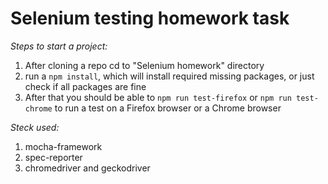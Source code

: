 # Selenium testing homework task

_Steps to start a project:_

1. After cloning a repo cd to "Selenium homework" directory
2. run a `npm install`, which will install required missing packages, or just check if all packages are fine
3. After that you should be able to `npm run test-firefox` or `npm run test-chrome` to run a test on a Firefox browser or a Chrome browser



_Steck used:_

1. mocha-framework
2. spec-reporter
3. chromedriver and geckodriver